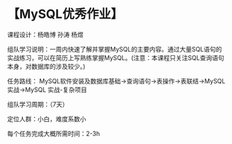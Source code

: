 # 【MySQL优秀作业】

课程设计：杨皓博 孙涛 杨煜

组队学习说明：一周内快速了解并掌握MySQL的主要内容。通过大量SQL语句的实战练习，可以在简历上写熟练掌握MySQL。(注意：本课程只关注SQL查询语句本身，对数据库的涉及较少。)



任务路线： MySQL软件安装及数据库基础->查询语句->表操作->表联结->MySQL 实战->MySQL 实战-复杂项目

组队学习周期：（7天）

定位人群：小白，难度系数小

每个任务完成大概所需时间：2-3h
